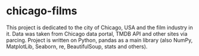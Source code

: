 # chicago-films
This project is dedicated to the city of Chicago, USA and the film industry in it. Data was taken from Chicago data portal, TMDB API and other sites via parcing. Project is written on Python, pandas as a main library (also NumPy, MatplotLib, Seaborn, re, BeautifulSoup, stats and others).  
